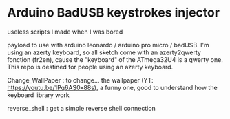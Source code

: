 # Arduino BadUSB keystrokes injector

useless scripts I made when I was bored

payload to use with arduino leonardo / arduino pro micro / badUSB. I'm using an azerty keyboard, so all sketch come with an azerty2qwerty fonction (fr2en), cause the "keyboard" of the ATmega32U4 is a qwerty one. This repo is destined for people using an azerty keyboard.

Change_WallPaper : to change... the wallpaper (YT: https://youtu.be/1Pq6AS0x88s), a funny one, good to understand how the keyboard library work

reverse_shell : get a simple reverse shell connection
 
